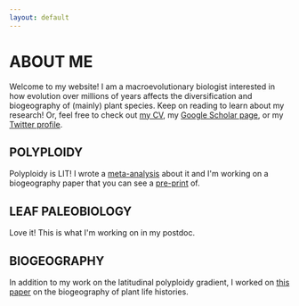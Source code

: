 ```yaml
---
layout: default
---
```

# ABOUT ME
Welcome to my website! I am a macroevolutionary biologist interested in how evolution over millions of years affects the diversification and biogeography of (mainly) plant species. Keep on reading to learn about my research! Or, feel free to check out [my CV](./cv_page.html), my [Google Scholar page](https://scholar.google.com/citations?user=0ewKmH8AAAAJ&hl=en), or my [Twitter profile](https://twitter.com/EricHagen19).

## POLYPLOIDY
Polyploidy is LIT! I wrote a [meta-analysis](https://onlinelibrary.wiley.com/doi/10.1111/oik.09908) about it and I'm working on a biogeography paper that you can see a [pre-print](https://www.biorxiv.org/content/10.1101/2023.09.01.555981v1) of.

## LEAF PALEOBIOLOGY
Love it! This is what I'm working on in my postdoc.

## BIOGEOGRAPHY
In addition to my work on the latitudinal polyploidy gradient, I worked on [this paper](https://nph.onlinelibrary.wiley.com/doi/full/10.1111/nph.18971) on the biogeography of plant life histories.
